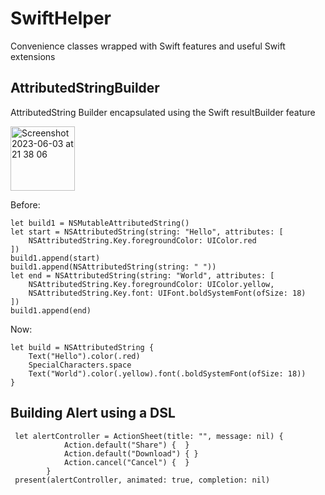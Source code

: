 # SwiftHelper

Convenience classes wrapped with Swift features and useful Swift extensions

## AttributedStringBuilder
AttributedString Builder encapsulated using the Swift resultBuilder feature

<img width="103" alt="Screenshot 2023-06-03 at 21 38 06" src="https://github.com/aresxin/SwiftHelper/assets/12081433/43c32ba7-fb18-4145-b1f5-a3bb291236c7">

Before:
```
let build1 = NSMutableAttributedString()
let start = NSAttributedString(string: "Hello", attributes: [
    NSAttributedString.Key.foregroundColor: UIColor.red
])
build1.append(start)
build1.append(NSAttributedString(string: " "))
let end = NSAttributedString(string: "World", attributes: [
    NSAttributedString.Key.foregroundColor: UIColor.yellow,
    NSAttributedString.Key.font: UIFont.boldSystemFont(ofSize: 18)
])
build1.append(end)

```

Now:
```
let build = NSAttributedString {
    Text("Hello").color(.red)
    SpecialCharacters.space
    Text("World").color(.yellow).font(.boldSystemFont(ofSize: 18))
}

```

## Building Alert using a DSL
```
 let alertController = ActionSheet(title: "", message: nil) {
            Action.default("Share") {  }
            Action.default("Download") { }
            Action.cancel("Cancel") {  }
        }
 present(alertController, animated: true, completion: nil)
 
```
